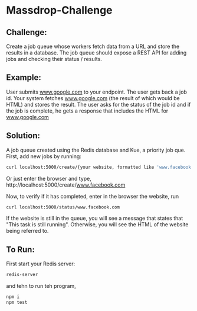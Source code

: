# Massdrop-Challenge

## Challenge: 
Create a job queue whose workers fetch data from a URL and store the results in a database.  The job queue should expose a REST API for adding jobs and checking their status / results.
## Example:
User submits www.google.com to your endpoint.  The user gets back a job id. Your system fetches www.google.com (the result of which would be HTML) and stores the result.  The user asks for the status of the job id and if the job is complete, he gets a response that includes the HTML for www.google.com

## Solution:
A job queue created using the Redis database and Kue, a priority job que. First, add new jobs by running:
```bash
curl localhost:5000/create/{your website, formatted like 'www.facebook.com'}
```
Or just enter the browser and type, http://localhost:5000/create/www.facebook.com

Now, to verify if it has completed, enter in the browser the website, run 
```bash
curl localhost:5000/status/www.facebook.com
```
If the website is still in the queue, you will see a message that states that "This task is still running". Otherwise, you will see the HTML of the website being referred to. 



## To Run: 
First start your Redis server:
```bash
redis-server
```
and tehn to run teh program, 
```bash
npm i 
npm test
```
